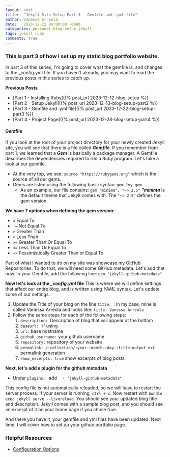 ```yaml
---
layout: post
title:  "Jekyll Site Setup Part 3 - Gemfile and .yml file"
author: Vanessa Arreola
date:   2023-12-22 09:00:00 -0600
categories: personal blog-setup jekyll
tags: jekyll ruby
comments: true
---
```


### This is part 3 of how I set up my static blog portfolio website. ###

In part 3 of this series, I'm going to cover what the gemfile is, and changes to the _config.yml file. If you haven't already, you may want to read the previous posts in this series to catch up.

**Previous Posts**
* [Part 1 - Installing Ruby]({% post_url 2023-12-12-blog-setup %})
* [Part 2 - Setup Jekyll]({% post_url 2023-12-13-blog-setup-part2 %})
* [Part 3 - Gemfile and .yml file]({% post_url 2023-12-22-blog-setup-part3 %})
* [Part 4 - Project Page]({% post_url 2023-12-28-blog-setup-part4 %})

#### **Gemfile** #### 
If you look at the root of your project directory for your newly created Jekyll site, you will see that there is a file called ***Gemfile***. If you remember from part 1, we learned that a ***Gem*** is basically a package manager. A Gemfile describes the dependencies required to run a Ruby program. Let's take a look at our gemfile. 

* At the very top, we see: ```source "https://rubygems.org"``` which is the source of all our gems.
* Gems are listed using the following basic syntax: ```gem "my_gem```
    * As an example, our file contains: ```gem "minima", "~> 2.5"``` ***"minima*** is the default theme that Jekyll comes with. The ```"~> 2.5"``` defines the gem version. 

**We have 7 options when defining the gem version:**
* ```=``` Equal To
* ```!=``` Not Equal To
* ```>``` Greater Than
* ```<``` Less Than
* ```>=``` Greater Than Or Equal To
* ```<=``` Less Than Or Equal To
* ```~>``` Pessimistically Greater Than or Equal To

Part of what I wanted to do on my site was showcase my GitHub Repositories. To do that, we will need some GitHub metadata. Let's add that now.
In your Gemfile, add the following line: 
```gem "jekyll-github-metadata"```

**Now let's look at the *_config.yml* file**
This is where we will define settings that affect our entire blog, and is written using *YAML* syntax. Let's update some of our settings.
1. Update the Title of your blog on the line ```title: ```. In my case, mine is called Vanessa Arreola and looks like: ```title: Vanessa Arreola```
2. Follow the same steps for each of the following steps: 
    1. ```description: ```Description of blog that will appear at the bottom
    2. ```baseurl: ``` if using
    3. ```url:``` base hostname
    4. ```github_username:``` your github username
    5. ```repository:``` repository of your website
    6. ```permalink: /:collection/:year-:month-:day-:title:output_ext``` permalink generation
    7. ```show_excerpts: true``` show excerpts of blog posts

**Next, let's add a plugin for the github metadata**
* Under ```plugins: ``` add ```  - "jekyll-github-metadata"```

This config file is not automatically reloaded, so we will have to restart the server process. If your server is running, ```ctrl + c```. Now restart with ```bundle exec jekyll serve --livereload```. You should see your updated blog title and description. Jekyll comes with a sample blog post, and you should see an excerpt of it on your home page if you chose true. 

And there you have it, your gemfile and yml files have been updated. Next time, I will cover how to set up your github portfolio page. 

### Helpful Resources ###
* <a href="https://jekyllrb.com/docs/configuration/options/" target="_blank">Configuration Options</a>